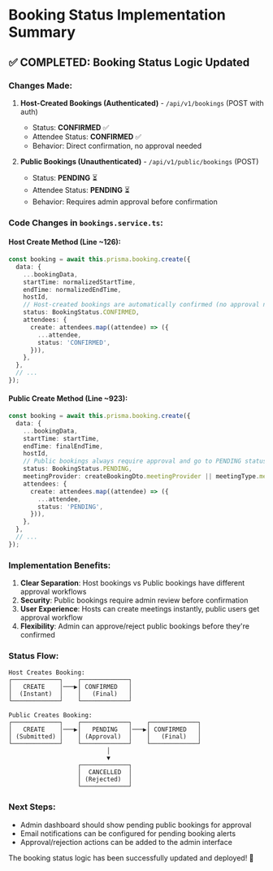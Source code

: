 # Booking Status Implementation Summary

## ✅ **COMPLETED: Booking Status Logic Updated**

### **Changes Made:**

1. **Host-Created Bookings (Authenticated)** - `/api/v1/bookings` (POST with auth)
   - Status: **CONFIRMED** ✅
   - Attendee Status: **CONFIRMED** ✅
   - Behavior: Direct confirmation, no approval needed

2. **Public Bookings (Unauthenticated)** - `/api/v1/public/bookings` (POST)
   - Status: **PENDING** ⏳
   - Attendee Status: **PENDING** ⏳
   - Behavior: Requires admin approval before confirmation

### **Code Changes in `bookings.service.ts`:**

#### **Host Create Method (Line ~126):**
```typescript
const booking = await this.prisma.booking.create({
  data: {
    ...bookingData,
    startTime: normalizedStartTime,
    endTime: normalizedEndTime,
    hostId,
    // Host-created bookings are automatically confirmed (no approval needed)
    status: BookingStatus.CONFIRMED,
    attendees: {
      create: attendees.map((attendee) => ({
        ...attendee,
        status: 'CONFIRMED',
      })),
    },
  },
  // ...
});
```

#### **Public Create Method (Line ~923):**
```typescript
const booking = await this.prisma.booking.create({
  data: {
    ...bookingData,
    startTime: startTime,
    endTime: finalEndTime,
    hostId,
    // Public bookings always require approval and go to PENDING status
    status: BookingStatus.PENDING,
    meetingProvider: createBookingDto.meetingProvider || meetingType.meetingProvider,
    attendees: {
      create: attendees.map((attendee) => ({
        ...attendee,
        status: 'PENDING',
      })),
    },
  },
  // ...
});
```

### **Implementation Benefits:**

1. **Clear Separation**: Host bookings vs Public bookings have different approval workflows
2. **Security**: Public bookings require admin review before confirmation
3. **User Experience**: Hosts can create meetings instantly, public users get approval workflow
4. **Flexibility**: Admin can approve/reject public bookings before they're confirmed

### **Status Flow:**

```
Host Creates Booking:
┌─────────────┐    ┌─────────────┐
│   CREATE    │───▶│ CONFIRMED   │
│  (Instant)  │    │   (Final)   │
└─────────────┘    └─────────────┘

Public Creates Booking:
┌─────────────┐    ┌─────────────┐    ┌─────────────┐
│   CREATE    │───▶│   PENDING   │───▶│ CONFIRMED   │
│ (Submitted) │    │ (Approval)  │    │   (Final)   │
└─────────────┘    └─────────────┘    └─────────────┘
                           │
                           ▼
                   ┌─────────────┐
                   │  CANCELLED  │
                   │ (Rejected)  │
                   └─────────────┘
```

### **Next Steps:**
- Admin dashboard should show pending public bookings for approval
- Email notifications can be configured for pending booking alerts
- Approval/rejection actions can be added to the admin interface

The booking status logic has been successfully updated and deployed! 🚀
